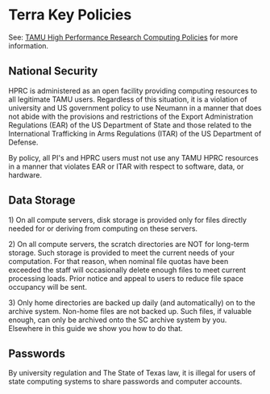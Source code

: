 # Terra Key Policies

See: [TAMU High Performance Research Computing
Policies](https://hprc.tamu.edu/policies/) for more information.

## National Security

HPRC is administered as an open facility providing computing resources
to all legitimate TAMU users. Regardless of this situation, it is a
violation of university and US government policy to use Neumann in a
manner that does not abide with the provisions and restrictions of the
Export Administration Regulations (EAR) of the US Department of State
and those related to the International Trafficking in Arms Regulations
(ITAR) of the US Department of Defense.

By policy, all PI's and HPRC users must not use any TAMU HPRC resources
in a manner that violates EAR or ITAR with respect to software, data, or
hardware.

## Data Storage

1\) On all compute servers, disk storage is provided only for files
directly needed for or deriving from computing on these servers.

2\) On all compute servers, the scratch directories are NOT for
long-term storage. Such storage is provided to meet the current needs of
your computation. For that reason, when nominal file quotas have been
exceeded the staff will occasionally delete enough files to meet current
processing loads. Prior notice and appeal to users to reduce file space
occupancy will be sent.

3\) Only home directories are backed up daily (and automatically) on to
the archive system. Non-home files are not backed up. Such files, if
valuable enough, can only be archived onto the SC archive system by you.
Elsewhere in this guide we show you how to do that.

## Passwords

By university regulation and The State of Texas law, it is illegal for
users of state computing systems to share passwords and computer
accounts.
